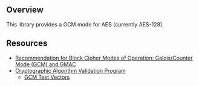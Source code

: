 ## Overview

This library provides a GCM mode for AES (currently AES-128).

## Resources

- [Recommendation for Block Cipher Modes of Operation: Galois/Counter Mode (GCM) and GMAC](https://nvlpubs.nist.gov/nistpubs/Legacy/SP/nistspecialpublication800-38d.pdf)
- [Cryptographic Algorithm Validation Program](https://csrc.nist.gov/Projects/cryptographic-algorithm-validation-program/CAVP-TESTING-BLOCK-CIPHER-MODES#GCMVS)
    - [GCM Test Vectors](https://csrc.nist.gov/CSRC/media/Projects/Cryptographic-Algorithm-Validation-Program/documents/mac/gcmtestvectors.zip)